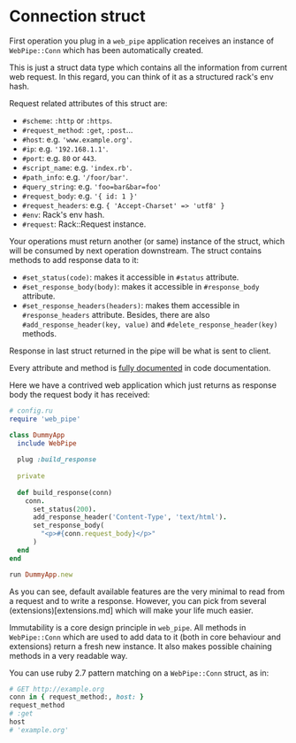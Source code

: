 # Connection struct

First operation you plug in a `web_pipe` application receives an instance of
`WebPipe::Conn` which has been automatically created.

This is just a struct data type which contains all the information from current
web request. In this regard, you can think of it as a structured rack's env
hash.

Request related attributes of this struct are:

- `#scheme`: `:http` or `:https`.
- `#request_method`: `:get`, `:post`...
- `#host`: e.g. `'www.example.org'`.
- `#ip`:  e.g. `'192.168.1.1'`.
- `#port`: e.g. `80` or `443`.
- `#script_name`: e.g. `'index.rb'`.
- `#path_info`: e.g. `'/foor/bar'`.
- `#query_string`: e.g. `'foo=bar&bar=foo'`
- `#request_body`: e.g. `'{ id: 1 }'`
- `#request_headers`: e.g. `{ 'Accept-Charset' => 'utf8' }`
- `#env`: Rack's env hash.
- `#request`: Rack::Request instance.

Your operations must return another (or same) instance of the struct, which
will be consumed by next operation downstream. The struct contains methods to
add response data to it:

- `#set_status(code)`: makes it accessible in `#status` attribute.
- `#set_response_body(body)`: makes it accessible in `#response_body`
  attribute.
- `#set_response_headers(headers)`: makes them accessible in
  `#response_headers` attribute. Besides, there are also
  `#add_response_header(key, value)` and `#delete_response_header(key)`
  methods.

Response in last struct returned in the pipe will be what is sent to client.

Every attribute and method is [fully
documented](https://www.rubydoc.info/github/waiting-for-dev/web_pipe/master/WebPipe/Conn)
in code documentation.

Here we have a contrived web application which just returns as response body
the request body it has received:

```ruby
# config.ru
require 'web_pipe'

class DummyApp
  include WebPipe
  
  plug :build_response
  
  private
  
  def build_response(conn)
    conn.
      set_status(200).
      add_response_header('Content-Type', 'text/html').
      set_response_body(
        "<p>#{conn.request_body}</p>"
      )
  end
end

run DummyApp.new
```

As you can see, default available features are the very minimal to read from a
request and to write a response. However, you can pick from several
(extensions)[extensions.md] which will make your life much easier.

Immutability is a core design principle in `web_pipe`. All methods in
`WebPipe::Conn` which are used to add data to it (both in core behaviour and
extensions) return a fresh new instance. It also makes possible chaining
methods in a very readable way.

You can use ruby 2.7 pattern matching on a `WebPipe::Conn` struct, as in:

```ruby
# GET http://example.org
conn in { request_method:, host: }
request_method
# :get
host
# 'example.org'
```

